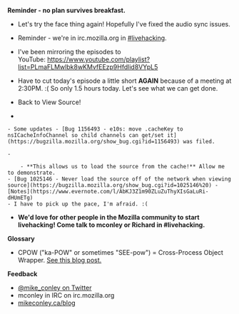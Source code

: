 **Reminder - no plan survives breakfast.**

- Let's try the face thing again! Hopefully I've fixed the audio sync issues.
- Reminder - we're in irc.mozilla.org in [#livehacking](http://client00.chat.mibbit.com/?channel=%23livehacking&server=irc.mozilla.org).
- I've been mirroring the episodes to YouTube: https://www.youtube.com/playlist?list=PLmaFLMwlbk8wKMvfEEzp9Hfdlid8VYpL5
- Have to cut today's episode a little short **AGAIN** because of a meeting at 2:30PM. :( So only 1.5 hours today. Let's see what we can get done.
- Back to View Source!

-

    - Some updates - [Bug 1156493 - e10s: move .cacheKey to nsICacheInfoChannel so child channels can get/set it](https://bugzilla.mozilla.org/show_bug.cgi?id=1156493) was filed.

    -

        - **This allows us to load the source from the cache!** Allow me to demonstrate.
    - [Bug 1025146 - Never load the source off of the network when viewing source](https://bugzilla.mozilla.org/show_bug.cgi?id=1025146%20) - [Notes](https://www.evernote.com/l/AbKJ3Z1m90ZLuZuThyXIsGaLuRi-dHUmETg)
    - I have to pick up the pace, I'm afraid. :(
- **We'd love for other people in the Mozilla community to start livehacking! Come talk to mconley or Richard in #livehacking.**

**Glossary**

- CPOW ("ka-POW" or sometimes "SEE-pow") = Cross-Process Object Wrapper. [See this blog post.](http://mikeconley.ca/blog/2015/02/17/on-unsafe-cpow-usage-in-firefox-desktop-and-why-is-my-nightly-so-sluggish-with-e10s-enabled/)

**Feedback**

- [@mike_conley on Twitter](https://twitter.com/mike_conley)
- mconley in IRC on irc.mozilla.org
- [mikeconley.ca/blog](http://mikeconley.ca/blog/)